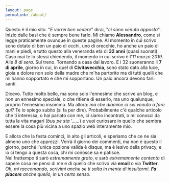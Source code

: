```yaml
---
layout: page
permalink: /about/
---
```


Questo è il mio sito. "_E vorrei ben vedere_" dirai, "_ci sono venuto apposta_".  
Inizio dalle basi che è sempre bene farlo. Mi chiamo **Alessandro**, come si legge praticamente ovunque in queste pagine. Al momento in cui scrivo sono dotato di ben un paio di occhi, uno di orecchie, ho anche un paio di mani e piedi, e tutto questo alla veneranda età di **32 anni** (quasi suonati).  
Caso mai te lo stessi chiedendo, il momento in cui scrivo è l'_11 marzo 2019_. Alle _8 di sera_. Sul treno. Tornando a casa dal lavoro. E i 32 suoneranno il **7 di aprile**, giorno in cui, in quel di **Civitavecchia**, sono stato dato alla luce, gioia e dolore non solo della madre che m'ha partorito ma di tutti quelli che mi hanno sopportato e che mi sopportano. Un paio ancora devono farli santi.

Dicevo. Tutto molto bello, ma sono solo l'ennesimo che scrive un blog, e non un ennesimo speciale, o che ritiene di esserlo, ma uno qualunque, proprio l'ennesimo insomma.
Ma allora: _ma che diamine ci sei venuto a fare qui?_ Te lo spiego subito (si fa per dire). Probabilmente c'è qualche articolo che ti interessa, o hai parlato con me, ci siamo incontrati, o mi conosci da tutta la vita magari (_buu pe sta '......_) e vuoi curiosare in quello che sembra essere la cosa più vicina a uno spazio web interamente mio.  

E allora che la festa cominci, in alto gli articoli, e speriamo che ce ne sia almeno uno che apprezzi. Verrà il giorno dei commenti, ma non è questo il giorno, perché l'unica opzione valida è disqus, ma è lesivo della privacy, e io ci tengo a questa cosa, chi mi conosce sa e patisce.  
Nel frattempo ti sarò _estremamente grato_, e sarò _estremamente contento_ di sapere cosa ne pensi di me e di quello che scrivo via **email** o via **Twitter**. _Oh, mi raccomando, scrivimi anche se ti salta in mente di insultarmi. **Fa piacere** anche quello, in un certo senso._
